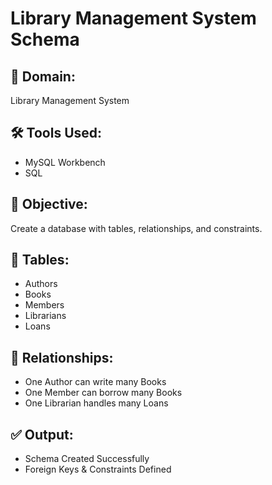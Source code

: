 # Library Management System Schema

## 📌 Domain:
Library Management System

## 🛠 Tools Used:
- MySQL Workbench
- SQL

## 🎯 Objective:
Create a database with tables, relationships, and constraints.

## 📂 Tables:
- Authors
- Books
- Members
- Librarians
- Loans

## 🔗 Relationships:
- One Author can write many Books
- One Member can borrow many Books
- One Librarian handles many Loans

## ✅ Output:
- Schema Created Successfully
- Foreign Keys & Constraints Defined

